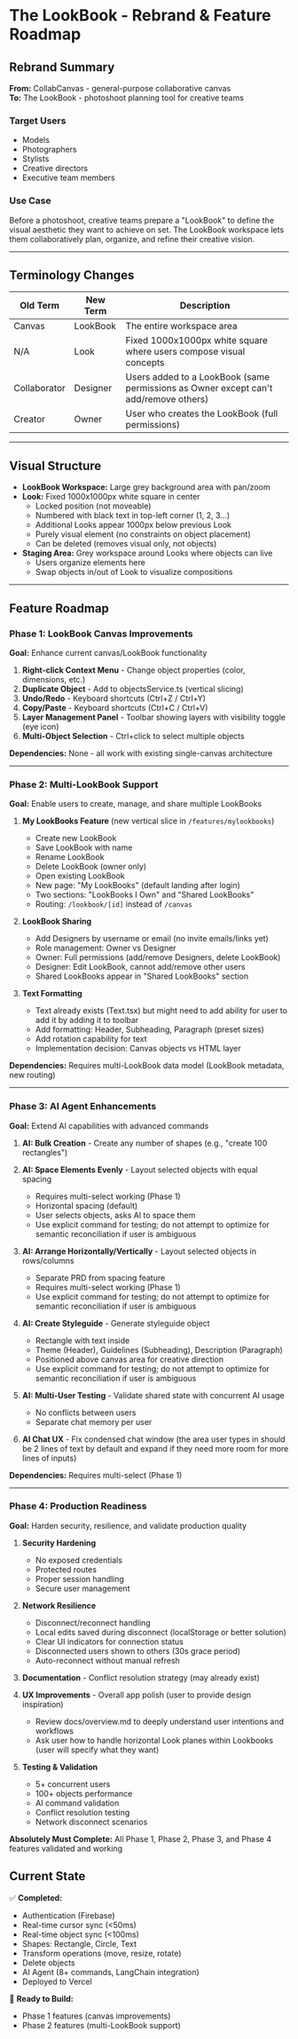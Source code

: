 # The LookBook - Rebrand & Feature Roadmap

## Rebrand Summary

**From:** CollabCanvas - general-purpose collaborative canvas  
**To:** The LookBook - photoshoot planning tool for creative teams

### Target Users
- Models
- Photographers  
- Stylists
- Creative directors
- Executive team members

### Use Case
Before a photoshoot, creative teams prepare a "LookBook" to define the visual aesthetic they want to achieve on set. The LookBook workspace lets them collaboratively plan, organize, and refine their creative vision.

---

## Terminology Changes

| Old Term | New Term | Description |
|----------|----------|-------------|
| Canvas | LookBook | The entire workspace area |
| N/A | Look | Fixed 1000x1000px white square where users compose visual concepts |
| Collaborator | Designer | Users added to a LookBook (same permissions as Owner except can't add/remove others) |
| Creator | Owner | User who creates the LookBook (full permissions) |

---

## Visual Structure

- **LookBook Workspace:** Large grey background area with pan/zoom
- **Look:** Fixed 1000x1000px white square in center
  - Locked position (not moveable)
  - Numbered with black text in top-left corner (1, 2, 3...)
  - Additional Looks appear 1000px below previous Look
  - Purely visual element (no constraints on object placement)
  - Can be deleted (removes visual only, not objects)
- **Staging Area:** Grey workspace around Looks where objects can live
  - Users organize elements here
  - Swap objects in/out of Look to visualize compositions

---

## Feature Roadmap

### Phase 1: LookBook Canvas Improvements
**Goal:** Enhance current canvas/LookBook functionality

1. **Right-click Context Menu** - Change object properties (color, dimensions, etc.)
2. **Duplicate Object** - Add to objectsService.ts (vertical slicing)
3. **Undo/Redo** - Keyboard shortcuts (Ctrl+Z / Ctrl+Y)
4. **Copy/Paste** - Keyboard shortcuts (Ctrl+C / Ctrl+V)
5. **Layer Management Panel** - Toolbar showing layers with visibility toggle (eye icon)
6. **Multi-Object Selection** - Ctrl+click to select multiple objects

**Dependencies:** None - all work with existing single-canvas architecture

---

### Phase 2: Multi-LookBook Support
**Goal:** Enable users to create, manage, and share multiple LookBooks

1. **My LookBooks Feature** (new vertical slice in `/features/mylookbooks`)
   - Create new LookBook
   - Save LookBook with name
   - Rename LookBook
   - Delete LookBook (owner only)
   - Open existing LookBook
   - New page: "My LookBooks" (default landing after login)
   - Two sections: "LookBooks I Own" and "Shared LookBooks"
   - Routing: `/lookbook/[id]` instead of `/canvas`

2. **LookBook Sharing**
   - Add Designers by username or email (no invite emails/links yet)
   - Role management: Owner vs Designer
   - Owner: Full permissions (add/remove Designers, delete LookBook)
   - Designer: Edit LookBook, cannot add/remove other users
   - Shared LookBooks appear in "Shared LookBooks" section

3. **Text Formatting**
   - Text already exists (Text.tsx) but might need to add ability for user to add it by adding it to toolbar
   - Add formatting: Header, Subheading, Paragraph (preset sizes)
   - Add rotation capability for text
   - Implementation decision: Canvas objects vs HTML layer

**Dependencies:** Requires multi-LookBook data model (LookBook metadata, new routing)

---

### Phase 3: AI Agent Enhancements
**Goal:** Extend AI capabilities with advanced commands

1. **AI: Bulk Creation** - Create any number of shapes (e.g., "create 100 rectangles")

2. **AI: Space Elements Evenly** - Layout selected objects with equal spacing
   - Requires multi-select working (Phase 1)
   - Horizontal spacing (default)
   - User selects objects, asks AI to space them
   - Use explicit command for testing; do not attempt to optimize for semantic reconciliation if user is ambiguous

3. **AI: Arrange Horizontally/Vertically** - Layout selected objects in rows/columns
   - Separate PRD from spacing feature
   - Requires multi-select working (Phase 1)
   - Use explicit command for testing; do not attempt to optimize for semantic reconciliation if user is ambiguous

4. **AI: Create Styleguide** - Generate styleguide object
   - Rectangle with text inside
   - Theme (Header), Guidelines (Subheading), Description (Paragraph)
   - Positioned above canvas area for creative direction
   - Use explicit command for testing; do not attempt to optimize for semantic reconciliation if user is ambiguous

5. **AI: Multi-User Testing** - Validate shared state with concurrent AI usage
   - No conflicts between users
   - Separate chat memory per user

6. **AI Chat UX** - Fix condensed chat window (the area user types in should be 2 lines of text by default and expand if they need more room for more lines of inputs)

**Dependencies:** Requires multi-select (Phase 1)

---

### Phase 4: Production Readiness
**Goal:** Harden security, resilience, and validate production quality

1. **Security Hardening**
   - No exposed credentials
   - Protected routes
   - Proper session handling
   - Secure user management

2. **Network Resilience**
   - Disconnect/reconnect handling
   - Local edits saved during disconnect (localStorage or better solution)
   - Clear UI indicators for connection status
   - Disconnected users shown to others (30s grace period)
   - Auto-reconnect without manual refresh

3. **Documentation** - Conflict resolution strategy (may already exist)

4. **UX Improvements** - Overall app polish (user to provide design inspiration)
    - Review docs/overview.md to deeply understand user intentions and workflows
    - Ask user how to handle horizontal Look planes within Lookbooks (user will specify what they want)

5. **Testing & Validation**
   - 5+ concurrent users
   - 100+ objects performance
   - AI command validation
   - Conflict resolution testing
   - Network disconnect scenarios

**Absolutely Must Complete:** All Phase 1, Phase 2, Phase 3, and Phase 4 features validated and working


## Current State

✅ **Completed:**
- Authentication (Firebase)
- Real-time cursor sync (<50ms)
- Real-time object sync (<100ms)
- Shapes: Rectangle, Circle, Text
- Transform operations (move, resize, rotate)
- Delete objects
- AI Agent (8+ commands, LangChain integration)
- Deployed to Vercel

🔄 **Ready to Build:**
- Phase 1 features (canvas improvements)
- Phase 2 features (multi-LookBook support)

